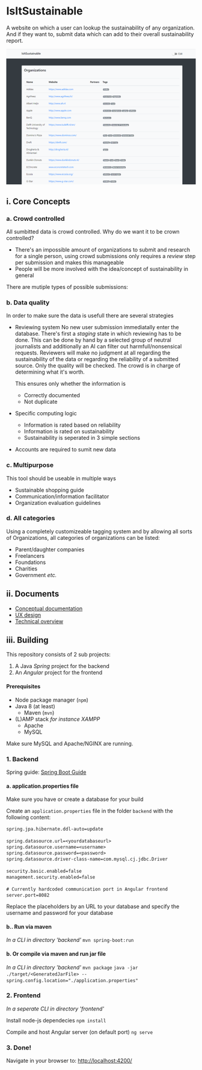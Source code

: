 # IsItSustainable 
A website on which a user can lookup the sustainability of any organization. And if they want to, submit data which can add to their overall sustainability report. 

![Website screenshot](./resources/screenshot.png)

## i. Core Concepts

### a. Crowd controlled
All sumbitted data is crowd controlled. Why do we want it to be crown controlled?
- There's an impossible amount of organizations to submit and research for a single person, using crowd submissions only requires a *review* step per submission and makes this manageable
- People will be more involved with the idea/concept of sustainability in general

There are mutiple types of possible submissions:

### b. Data quality
In order to make sure the data is usefull there are several strategies
- Reviewing system 
    No new user submission immediatally enter the database. There's first a *staging* state in which reviewing has to be done. This can be done by hand by a selected group of neutral journalists and additionally an AI can filter out harmfull/nonsensical requests. Reviewers will make no judgment at all regarding the sustainability of the data or regarding the reliability of a submitted source. Only the quality will be checked. The crowd is in charge of determining what it's worth.
    
    This ensures only whether the information is
    - Correctly documented
    - Not duplicate
- Specific computing logic
    - Information is rated based on reliability
    - Information is rated on sustainability
    - Sustainability is seperated in 3 simple sections
- Accounts are required to sumit new data

### c. Multipurpose
This tool should be useable in multiple ways
- Sustainable shopping guide
- Communication/information facilitator 
- Organization evaluation guidelines

### d. All categories
Using a completely customizeable tagging system and by allowing all sorts of Organizations, all categories of organizations can be listed:
- Parent/daughter companies
- Freelancers
- Foundations
- Charities
- Government
  *etc.*

## ii. Documents
- [Conceptual documentation](documentation/Documentation.md)
- [UX design](documentation/UX.md)
- [Technical overview](documentation/Technical_Design.md)

## iii. Building
This repository consists of 2 sub projects:
1. A Java *Spring* project for the backend
2. An *Angular* project for the frontend

#### Prerequisites
- Node package manager (`npm`)
- Java 8 (at least)
    - Maven (`mvn`)
- (L)AMP stack
    *for instance XAMPP*
    - Apache
    - MySQL
    
Make sure MySQL and Apache/NGINX are running.

### 1. Backend
Spring guide: [Spring Boot Guide](https://docs.spring.io/spring-boot/docs/1.5.16.RELEASE/reference/html/using-boot-running-your-application.html)

#### a. application.properties file
Make sure you have or create a database for your build

Create an `application.properties` file in the folder `backend` with the following content:
```
spring.jpa.hibernate.ddl-auto=update

spring.datasource.url=<yourdatabaseurl>
spring.datasource.username=<username>
spring.datasource.password=<password>
spring.datasource.driver-class-name=com.mysql.cj.jdbc.Driver

security.basic.enabled=false
management.security.enabled=false

# Currently hardcoded communication port in Angular frontend
server.port=8082
```
Replace the placeholders by an URL to your database and specify the username and password for your database

#### b.. Run via maven
*In a CLI in directory 'backend'*
`mvn spring-boot:run` 

#### b. Or compile via maven and run jar file
*In a CLI in directory 'backend'* 
`mvn package` 
`java -jar ./target/<GeneratedJarFile> --spring.config.location="./application.properties"`

### 2. Frontend
*In a seperate CLI in directory 'frontend'* 

Install node-js dependecies
`npm install` 

Compile and host Angular server (on default port)
`ng serve`

### 3. Done!
Navigate in your browser to: [http://localhost:4200/](http://localhost:4200/)
